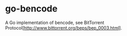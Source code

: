 # go-bencode
A Go implementation of bencode, see BitTorrent Protocol[http://www.bittorrent.org/beps/bep_0003.html].
